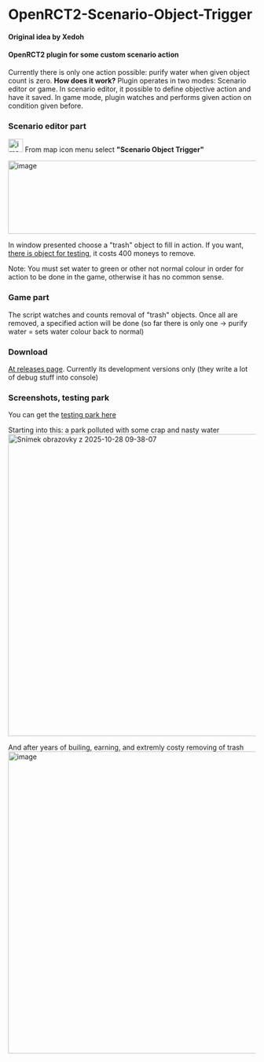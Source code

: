 # OpenRCT2-Scenario-Object-Trigger

#### Original idea by Xedoh
#### OpenRCT2 plugin for some custom scenario action
Currently there is only one action possible: purify water when given object count is zero.
**How does it work?**
Plugin operates in two modes: Scenario editor or game. In scenario editor, it possible to define objective action and have it saved. In game mode, plugin watches and performs given action on condition given before.

### Scenario editor part
<img width="30" height="27" alt="image" src="https://github.com/user-attachments/assets/dfd1904e-f820-4f39-9058-ea6fc831e2d8" /> From map icon menu  select **"Scenario Object Trigger"**

<img width="527" height="149" alt="image" src="https://github.com/user-attachments/assets/825e16e7-4e17-404a-bae2-b1ba987f5a5a" />

In window presented choose a "trash" object to fill in action. If you want, [there is object for testing](https://github.com/tygrysek90/OpenRCT2-Scenario-Object-Trigger/raw/refs/heads/main/test_resources/tygrysek90.scenery_small.tmj.parkobj), it costs 400 moneys to remove.

Note: You must set water to green or other not normal colour in order for action to be done in the game, otherwise it has no common sense.

### Game part
The script watches and counts removal of "trash" objects. Once all are removed, a specified action will be done (so far there is only one -> purify water = sets water colour back to normal)

### Download
[At releases page](https://github.com/tygrysek90/OpenRCT2-Scenario-Object-Trigger/releases). Currently its development versions only (they write a lot of debug stuff into console)

### Screenshots, testing park
You can get the [testing park here](https://github.com/tygrysek90/OpenRCT2-Scenario-Object-Trigger/raw/refs/heads/main/test_resources/Trash%20Lagoon%20Test.park)

Starting into this: a park polluted with some crap and nasty water
<img width="843" height="614" alt="Snímek obrazovky z 2025-10-28 09-38-07" src="https://github.com/user-attachments/assets/e7b55aa1-245e-429f-bb3b-233395979cc6" />

And after years of builing, earning, and extremly costy removing of trash
<img width="843" height="614" alt="image" src="https://github.com/user-attachments/assets/fdf8ba76-b39d-4255-baa3-dc9b4cd8b2c0" />
